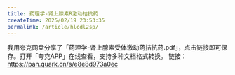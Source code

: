 ```yaml
---
title: 药理学-肾上腺素R激动拮抗药
createTime: 2025/02/19 23:53:35
permalink: /article/hlcdl2sp/
---
```

我用夸克网盘分享了「药理学-肾上腺素受体激动药拮抗药.pdf」，点击链接即可保存。打开「夸克APP」在线查看，支持多种文档格式转换。
链接：https://pan.quark.cn/s/e8e8d973a0ec